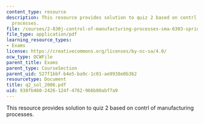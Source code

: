 ```yaml
---
content_type: resource
description: This resource provides solution to quiz 2 based on contrl of manufacturing
  processes.
file: /courses/2-830j-control-of-manufacturing-processes-sma-6303-spring-2008/938fb4602426124f4762966b00abf7a9_q2_sol_2006.pdf
file_type: application/pdf
learning_resource_types:
- Exams
license: https://creativecommons.org/licenses/by-nc-sa/4.0/
ocw_type: OCWFile
parent_title: Exams
parent_type: CourseSection
parent_uid: 527f1bbf-b4e5-ba9c-1c01-ae9938e0b362
resourcetype: Document
title: q2_sol_2006.pdf
uid: 938fb460-2426-124f-4762-966b00abf7a9
---
```

This resource provides solution to quiz 2 based on contrl of manufacturing processes.
